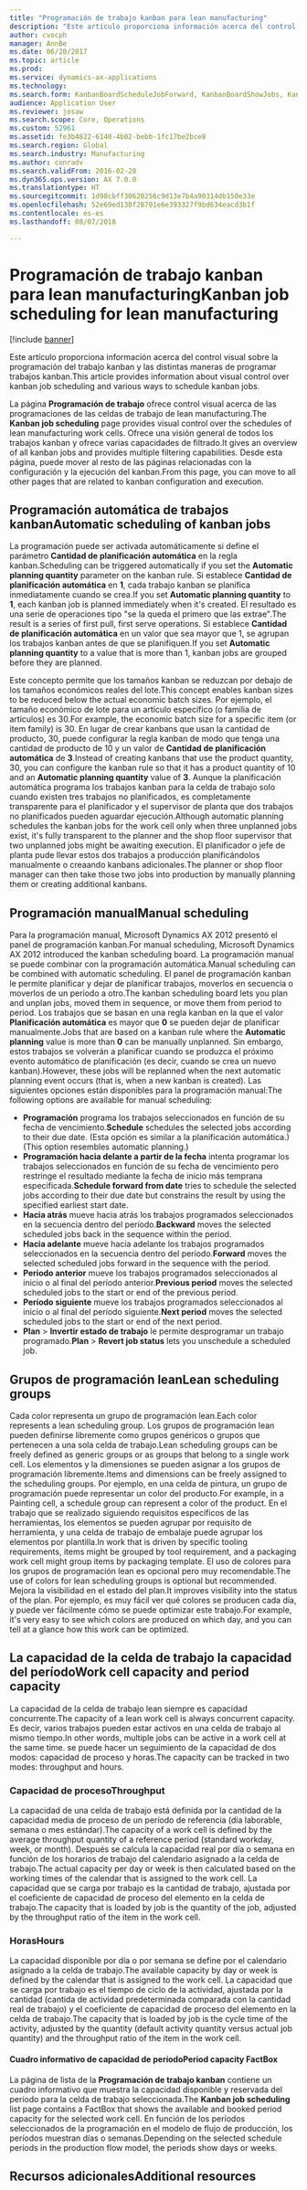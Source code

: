 ```yaml
---
title: "Programación de trabajo kanban para lean manufacturing"
description: "Este artículo proporciona información acerca del control visual sobre la programación del trabajo kanban y las distintas maneras de programar trabajos kanban."
author: cvocph
manager: AnnBe
ms.date: 06/20/2017
ms.topic: article
ms.prod: 
ms.service: dynamics-ax-applications
ms.technology: 
ms.search.form: KanbanBoardScheduleJobForward, KanbanBoardShowJobs, KanbanJobSchedulingListPage
audience: Application User
ms.reviewer: josaw
ms.search.scope: Core, Operations
ms.custom: 52961
ms.assetid: fe3b4822-6140-4b02-bebb-1fc17be2bce8
ms.search.region: Global
ms.search.industry: Manufacturing
ms.author: conradv
ms.search.validFrom: 2016-02-28
ms.dyn365.ops.version: AX 7.0.0
ms.translationtype: HT
ms.sourcegitcommit: 1d98cbff30620256c9d13e7b4a90314db150e33e
ms.openlocfilehash: 52e69ed130f28701e6e393327f9bd634eacd3b1f
ms.contentlocale: es-es
ms.lasthandoff: 08/07/2018

---
```


# <a name="kanban-job-scheduling-for-lean-manufacturing"></a><span data-ttu-id="dcf26-103">Programación de trabajo kanban para lean manufacturing</span><span class="sxs-lookup"><span data-stu-id="dcf26-103">Kanban job scheduling for lean manufacturing</span></span>

[!include [banner](../includes/banner.md)]

<span data-ttu-id="dcf26-104">Este artículo proporciona información acerca del control visual sobre la programación del trabajo kanban y las distintas maneras de programar trabajos kanban.</span><span class="sxs-lookup"><span data-stu-id="dcf26-104">This article provides information about visual control over kanban job scheduling and various ways to schedule kanban jobs.</span></span>  

<span data-ttu-id="dcf26-105">La página **Programación de trabajo** ofrece control visual acerca de las programaciones de las celdas de trabajo de lean manufacturing.</span><span class="sxs-lookup"><span data-stu-id="dcf26-105">The **Kanban job scheduling** page provides visual control over the schedules of lean manufacturing work cells.</span></span> <span data-ttu-id="dcf26-106">Ofrece una visión general de todos los trabajos kanban y ofrece varias capacidades de filtrado.</span><span class="sxs-lookup"><span data-stu-id="dcf26-106">It gives an overview of all kanban jobs and provides multiple filtering capabilities.</span></span> <span data-ttu-id="dcf26-107">Desde esta página, puede mover al resto de las páginas relacionadas con la configuración y la ejecución del kanban.</span><span class="sxs-lookup"><span data-stu-id="dcf26-107">From this page, you can move to all other pages that are related to kanban configuration and execution.</span></span>

## <a name="automatic-scheduling-of-kanban-jobs"></a><span data-ttu-id="dcf26-108">Programación automática de trabajos kanban</span><span class="sxs-lookup"><span data-stu-id="dcf26-108">Automatic scheduling of kanban jobs</span></span>
<span data-ttu-id="dcf26-109">La programación puede ser activada automáticamente si define el parámetro **Cantidad de planificación automática** en la regla kanban.</span><span class="sxs-lookup"><span data-stu-id="dcf26-109">Scheduling can be triggered automatically if you set the **Automatic planning quantity** parameter on the kanban rule.</span></span> <span data-ttu-id="dcf26-110">Si establece **Cantidad de planificación automática** en **1**, cada trabajo kanban se planifica inmediatamente cuando se crea.</span><span class="sxs-lookup"><span data-stu-id="dcf26-110">If you set **Automatic planning quantity** to **1**, each kanban job is planned immediately when it's created.</span></span> <span data-ttu-id="dcf26-111">El resultado es una serie de operaciones tipo "se la queda el primero que las extrae".</span><span class="sxs-lookup"><span data-stu-id="dcf26-111">The result is a series of first pull, first serve operations.</span></span> <span data-ttu-id="dcf26-112">Si establece **Cantidad de planificación automática** en un valor que sea mayor que 1, se agrupan los trabajos kanban antes de que se planifiquen.</span><span class="sxs-lookup"><span data-stu-id="dcf26-112">If you set **Automatic planning quantity** to a value that is more than 1, kanban jobs are grouped before they are planned.</span></span> 

<span data-ttu-id="dcf26-113">Este concepto permite que los tamaños kanban se reduzcan por debajo de los tamaños económicos reales del lote.</span><span class="sxs-lookup"><span data-stu-id="dcf26-113">This concept enables kanban sizes to be reduced below the actual economic batch sizes.</span></span> <span data-ttu-id="dcf26-114">Por ejemplo, el tamaño económico de lote para un artículo específico (o familia de artículos) es 30.</span><span class="sxs-lookup"><span data-stu-id="dcf26-114">For example, the economic batch size for a specific item (or item family) is 30.</span></span> <span data-ttu-id="dcf26-115">En lugar de crear kanbans que usan la cantidad de producto, 30, puede configurar la regla kanban de modo que tenga una cantidad de producto de 10 y un valor de **Cantidad de planificación automática** de **3**.</span><span class="sxs-lookup"><span data-stu-id="dcf26-115">Instead of creating kanbans that use the product quantity, 30, you can configure the kanban rule so that it has a product quantity of 10 and an **Automatic planning quantity** value of **3**.</span></span> <span data-ttu-id="dcf26-116">Aunque la planificación automática programa los trabajos kanban para la celda de trabajo solo cuando existen tres trabajos no planificados, es completamente transparente para el planificador y el supervisor de planta que dos trabajos no planificados pueden aguardar ejecución.</span><span class="sxs-lookup"><span data-stu-id="dcf26-116">Although automatic planning schedules the kanban jobs for the work cell only when three unplanned jobs exist, it's fully transparent to the planner and the shop floor supervisor that two unplanned jobs might be awaiting execution.</span></span> <span data-ttu-id="dcf26-117">El planificador o jefe de planta pude llevar estos dos trabajos a producción planificándolos manualmente o creaando kanbans adicionales.</span><span class="sxs-lookup"><span data-stu-id="dcf26-117">The planner or shop floor manager can then take those two jobs into production by manually planning them or creating additional kanbans.</span></span>

## <a name="manual-scheduling"></a><span data-ttu-id="dcf26-118">Programación manual</span><span class="sxs-lookup"><span data-stu-id="dcf26-118">Manual scheduling</span></span>
<span data-ttu-id="dcf26-119">Para la programación manual, Microsoft Dynamics AX 2012 presentó el panel de programación kanban.</span><span class="sxs-lookup"><span data-stu-id="dcf26-119">For manual scheduling, Microsoft Dynamics AX 2012 introduced the kanban scheduling board.</span></span> <span data-ttu-id="dcf26-120">La programación manual se puede combinar con la programación automática.</span><span class="sxs-lookup"><span data-stu-id="dcf26-120">Manual scheduling can be combined with automatic scheduling.</span></span> <span data-ttu-id="dcf26-121">El panel de programación kanban le permite planificar y dejar de planificar trabajos, moverlos en secuencia o moverlos de un período a otro.</span><span class="sxs-lookup"><span data-stu-id="dcf26-121">The kanban scheduling board lets you plan and unplan jobs, moved them in sequence, or move them from period to period.</span></span> <span data-ttu-id="dcf26-122">Los trabajos que se basan en una regla kanban en la que el valor **Planificación automática** es mayor que **0** se pueden dejar de planificar manualmente.</span><span class="sxs-lookup"><span data-stu-id="dcf26-122">Jobs that are based on a kanban rule where the **Automatic planning** value is more than **0** can be manually unplanned.</span></span> <span data-ttu-id="dcf26-123">Sin embargo, estos trabajos se volverán a planificar cuando se produzca el próximo evento automático de planificación (es decir, cuando se crea un nuevo kanban).</span><span class="sxs-lookup"><span data-stu-id="dcf26-123">However, these jobs will be replanned when the next automatic planning event occurs (that is, when a new kanban is created).</span></span> <span data-ttu-id="dcf26-124">Las siguientes opciones están disponibles para la programación manual:</span><span class="sxs-lookup"><span data-stu-id="dcf26-124">The following options are available for manual scheduling:</span></span>

-   <span data-ttu-id="dcf26-125">**Programación** programa los trabajos seleccionados en función de su fecha de vencimiento.</span><span class="sxs-lookup"><span data-stu-id="dcf26-125">**Schedule** schedules the selected jobs according to their due date.</span></span> <span data-ttu-id="dcf26-126">(Esta opción es similar a la planificación automática.)</span><span class="sxs-lookup"><span data-stu-id="dcf26-126">(This option resembles automatic planning.)</span></span>
-   <span data-ttu-id="dcf26-127">**Programación hacia delante a partir de la fecha** intenta programar los trabajos seleccionados en función de su fecha de vencimiento pero restringe el resultado mediante la fecha de inicio más temprana especificada.</span><span class="sxs-lookup"><span data-stu-id="dcf26-127">**Schedule forward from date** tries to schedule the selected jobs according to their due date but constrains the result by using the specified earliest start date.</span></span>
-   <span data-ttu-id="dcf26-128">**Hacia atrás** mueve hacia atrás los trabajos programados seleccionados en la secuencia dentro del período.</span><span class="sxs-lookup"><span data-stu-id="dcf26-128">**Backward** moves the selected scheduled jobs back in the sequence within the period.</span></span>
-   <span data-ttu-id="dcf26-129">**Hacia adelante** mueve hacia adelante los trabajos programados seleccionados en la secuencia dentro del período.</span><span class="sxs-lookup"><span data-stu-id="dcf26-129">**Forward** moves the selected scheduled jobs forward in the sequence with the period.</span></span>
-   <span data-ttu-id="dcf26-130">**Período anterior** mueve los trabajos programados seleccionados al inicio o al final del período anterior.</span><span class="sxs-lookup"><span data-stu-id="dcf26-130">**Previous period** moves the selected scheduled jobs to the start or end of the previous period.</span></span>
-   <span data-ttu-id="dcf26-131">**Período siguiente** mueve los trabajos programados seleccionados al inicio o al final del período siguiente.</span><span class="sxs-lookup"><span data-stu-id="dcf26-131">**Next period** moves the selected scheduled jobs to the start or end of the next period.</span></span>
-   <span data-ttu-id="dcf26-132">**Plan** &gt; **Invertir estado de trabajo** le permite desprogramar un trabajo programado.</span><span class="sxs-lookup"><span data-stu-id="dcf26-132">**Plan** &gt; **Revert job status** lets you unschedule a scheduled job.</span></span>

## <a name="lean-scheduling-groups"></a><span data-ttu-id="dcf26-133">Grupos de programación lean</span><span class="sxs-lookup"><span data-stu-id="dcf26-133">Lean scheduling groups</span></span>
<span data-ttu-id="dcf26-134">Cada color representa un grupo de programación lean.</span><span class="sxs-lookup"><span data-stu-id="dcf26-134">Each color represents a lean scheduling group.</span></span> <span data-ttu-id="dcf26-135">Los grupos de programación lean pueden definirse libremente como grupos genéricos o grupos que pertenecen a una sola celda de trabajo.</span><span class="sxs-lookup"><span data-stu-id="dcf26-135">Lean scheduling groups can be freely defined as generic groups or as groups that belong to a single work cell.</span></span> <span data-ttu-id="dcf26-136">Los elementos y la dimensiones se pueden asignar a los grupos de programación libremente.</span><span class="sxs-lookup"><span data-stu-id="dcf26-136">Items and dimensions can be freely assigned to the scheduling groups.</span></span> <span data-ttu-id="dcf26-137">Por ejemplo, en una celda de pintura, un grupo de programación puede representar un color del producto.</span><span class="sxs-lookup"><span data-stu-id="dcf26-137">For example, in a Painting cell, a schedule group can represent a color of the product.</span></span> <span data-ttu-id="dcf26-138">En el trabajo que se realizado siguiendo requisitos específicos de las herramientas, los elementos se pueden agrupar por requisito de herramienta, y una celda de trabajo de embalaje puede agrupar los elementos por plantilla.</span><span class="sxs-lookup"><span data-stu-id="dcf26-138">In work that is driven by specific tooling requirements, items might be grouped by tool requirement, and a packaging work cell might group items by packaging template.</span></span> <span data-ttu-id="dcf26-139">El uso de colores para los grupos de programación lean es opcional pero muy recomendable.</span><span class="sxs-lookup"><span data-stu-id="dcf26-139">The use of colors for lean scheduling groups is optional but recommended.</span></span> <span data-ttu-id="dcf26-140">Mejora la visibilidad en el estado del plan.</span><span class="sxs-lookup"><span data-stu-id="dcf26-140">It improves visibility into the status of the plan.</span></span> <span data-ttu-id="dcf26-141">Por ejemplo, es muy fácil ver qué colores se producen cada día, y puede ver fácilmente cómo se puede optimizar este trabajo.</span><span class="sxs-lookup"><span data-stu-id="dcf26-141">For example, it's very easy to see which colors are produced on which day, and you can tell at a glance how this work can be optimized.</span></span>

## <a name="work-cell-capacity-and-period-capacity"></a><span data-ttu-id="dcf26-142">La capacidad de la celda de trabajo la capacidad del período</span><span class="sxs-lookup"><span data-stu-id="dcf26-142">Work cell capacity and period capacity</span></span>
<span data-ttu-id="dcf26-143">La capacidad de la celda de trabajo lean siempre es capacidad concurrente.</span><span class="sxs-lookup"><span data-stu-id="dcf26-143">The capacity of a lean work cell is always concurrent capacity.</span></span> <span data-ttu-id="dcf26-144">Es decir, varios trabajos pueden estar activos en una celda de trabajo al mismo tiempo.</span><span class="sxs-lookup"><span data-stu-id="dcf26-144">In other words, multiple jobs can be active in a work cell at the same time.</span></span> <span data-ttu-id="dcf26-145">se puede hacer un seguimiento de la capacidad de dos modos: capacidad de proceso y horas.</span><span class="sxs-lookup"><span data-stu-id="dcf26-145">The capacity can be tracked in two modes: throughput and hours.</span></span>

### <a name="throughput"></a><span data-ttu-id="dcf26-146">Capacidad de proceso</span><span class="sxs-lookup"><span data-stu-id="dcf26-146">Throughput</span></span>

<span data-ttu-id="dcf26-147">La capacidad de una celda de trabajo está definida por la cantidad de la capacidad media de proceso de un período de referencia (día laborable, semana o mes estándar).</span><span class="sxs-lookup"><span data-stu-id="dcf26-147">The capacity of a work cell is defined by the average throughput quantity of a reference period (standard workday, week, or month).</span></span> <span data-ttu-id="dcf26-148">Después se calcula la capacidad real por día o semana en función de los horarios de trabajo del calendario asignado a la celda de trabajo.</span><span class="sxs-lookup"><span data-stu-id="dcf26-148">The actual capacity per day or week is then calculated based on the working times of the calendar that is assigned to the work cell.</span></span> <span data-ttu-id="dcf26-149">La capacidad que se carga por trabajo es la cantidad de trabajo, ajustada por el coeficiente de capacidad de proceso del elemento en la celda de trabajo.</span><span class="sxs-lookup"><span data-stu-id="dcf26-149">The capacity that is loaded by job is the quantity of the job, adjusted by the throughput ratio of the item in the work cell.</span></span>

### <a name="hours"></a><span data-ttu-id="dcf26-150">Horas</span><span class="sxs-lookup"><span data-stu-id="dcf26-150">Hours</span></span>

<span data-ttu-id="dcf26-151">La capacidad disponible por día o por semana se define por el calendario asignado a la celda de trabajo.</span><span class="sxs-lookup"><span data-stu-id="dcf26-151">The available capacity by day or week is defined by the calendar that is assigned to the work cell.</span></span> <span data-ttu-id="dcf26-152">La capacidad que se carga por trabajo es el tiempo de ciclo de la actividad, ajustada por la cantidad (cantida de actividad predeterminada comparada con la cantidad real de trabajo) y el coeficiente de capacidad de proceso del elemento en la celda de trabajo.</span><span class="sxs-lookup"><span data-stu-id="dcf26-152">The capacity that is loaded by job is the cycle time of the activity, adjusted by the quantity (default activity quantity versus actual job quantity) and the throughput ratio of the item in the work cell.</span></span>

#### <a name="period-capacity-factbox"></a><span data-ttu-id="dcf26-153">Cuadro informativo de capacidad de período</span><span class="sxs-lookup"><span data-stu-id="dcf26-153">Period capacity FactBox</span></span>

<span data-ttu-id="dcf26-154">La página de lista de la **Programación de trabajo kanban** contiene un cuadro informativo que muestra la capacidad disponible y reservada del período para la celda de trabajo seleccionada.</span><span class="sxs-lookup"><span data-stu-id="dcf26-154">The **Kanban job scheduling** list page contains a FactBox that shows the available and booked period capacity for the selected work cell.</span></span> <span data-ttu-id="dcf26-155">En función de los períodos seleccionados de la programación en el modelo de flujo de producción, los períodos muestran días o semanas.</span><span class="sxs-lookup"><span data-stu-id="dcf26-155">Depending on the selected schedule periods in the production flow model, the periods show days or weeks.</span></span>

<a name="additional-resources"></a><span data-ttu-id="dcf26-156">Recursos adicionales</span><span class="sxs-lookup"><span data-stu-id="dcf26-156">Additional resources</span></span>
--------





